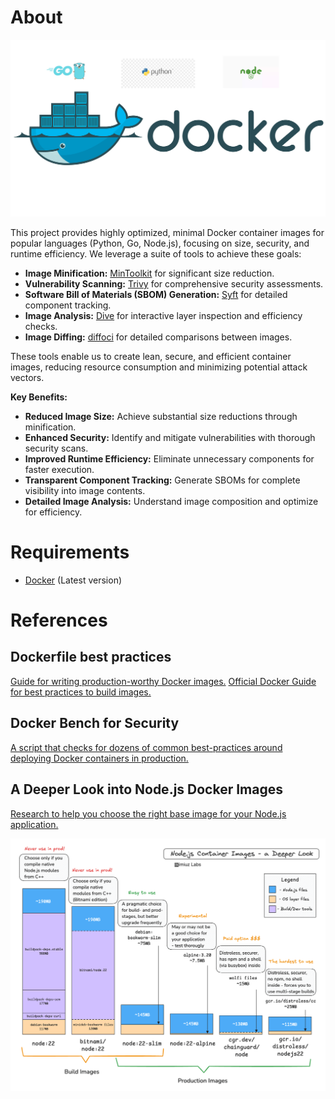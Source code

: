 # About

![Tiny Golang Docker Image](assets/images/tiny-docker-images-background.jpg)

This project provides highly optimized, minimal Docker container images for popular languages (Python, Go, Node.js), focusing on size, security, and runtime efficiency. We leverage a suite of tools to achieve these goals:

* **Image Minification:** [MinToolkit](https://github.com/mintoolkit/mint) for significant size reduction.
* **Vulnerability Scanning:** [Trivy](https://github.com/aquasecurity/trivy) for comprehensive security assessments.
* **Software Bill of Materials (SBOM) Generation:** [Syft](https://github.com/anchore/syft) for detailed component tracking.
* **Image Analysis:** [Dive](https://github.com/wagoodman/dive) for interactive layer inspection and efficiency checks.
* **Image Diffing:** [diffoci](https://github.com/reproducible-containers/diffoci) for detailed comparisons between images.

These tools enable us to create lean, secure, and efficient container images, reducing resource consumption and minimizing potential attack vectors.

**Key Benefits:**

* **Reduced Image Size:** Achieve substantial size reductions through minification.
* **Enhanced Security:** Identify and mitigate vulnerabilities with thorough security scans.
* **Improved Runtime Efficiency:** Eliminate unnecessary components for faster execution.
* **Transparent Component Tracking:** Generate SBOMs for complete visibility into image contents.
* **Detailed Image Analysis:** Understand image composition and optimize for efficiency.

# Requirements
- [Docker](https://www.docker.com/products/docker-desktop/) (Latest version)

# References

## Dockerfile best practices
[Guide for writing production-worthy Docker images.](https://github.com/hexops-graveyard/dockerfile)
[Official Docker Guide for best practices to build images.](https://docs.docker.com/build/building/best-practices)

## Docker Bench for Security
[A script that checks for dozens of common best-practices around deploying Docker containers in production.](https://github.com/docker/docker-bench-security)

## A Deeper Look into Node.js Docker Images
[Research to help you choose the right base image for your Node.js application.](https://labs.iximiuz.com/tutorials/how-to-choose-nodejs-container-image)

![Node Images Comparison](assets/images/node-images-comparison.png)
